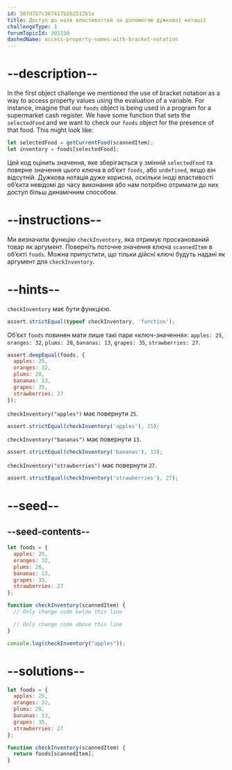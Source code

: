 ```yaml
---
id: 587d7b7c367417b2b2512b1a
title: Доступ до назв властивостей за допомогою дужкової нотації
challengeType: 1
forumTopicId: 301150
dashedName: access-property-names-with-bracket-notation
---
```


# --description--

In the first object challenge we mentioned the use of bracket notation as a way to access property values using the evaluation of a variable. For instance, imagine that our `foods` object is being used in a program for a supermarket cash register. We have some function that sets the `selectedFood` and we want to check our `foods` object for the presence of that food. This might look like:

```js
let selectedFood = getCurrentFood(scannedItem);
let inventory = foods[selectedFood];
```

Цей код оцінить значення, яке зберігається у змінній `selectedFood` та поверне значення цього ключа в об’єкт `foods`, або `undefined`, якщо він відсутній. Дужкова нотація дуже корисна, оскільки іноді властивості об’єкта невідомі до часу виконання або нам потрібно отримати до них доступ більш динамічним способом.

# --instructions--

Ми визначили функцію `checkInventory`, яка отримує просканований товар як аргумент. Поверніть поточне значення ключа `scannedItem` в об’єкті `foods`. Можна припустити, що тільки дійсні ключі будуть надані як аргумент для `checkInventory`.

# --hints--

`checkInventory` має бути функцією.

```js
assert.strictEqual(typeof checkInventory, 'function');
```

Об’єкт `foods` повинен мати лише такі пари «ключ-значення»: `apples: 25`, `oranges: 32`, `plums: 28`, `bananas: 13`, `grapes: 35`, `strawberries: 27`.

```js
assert.deepEqual(foods, {
  apples: 25,
  oranges: 32,
  plums: 28,
  bananas: 13,
  grapes: 35,
  strawberries: 27
});
```

`checkInventory("apples")` має повернути `25`.

```js
assert.strictEqual(checkInventory('apples'), 25);
```

`checkInventory("bananas")` має повернути `13`.

```js
assert.strictEqual(checkInventory('bananas'), 13);
```

`checkInventory("strawberries")` має повернути `27`.

```js
assert.strictEqual(checkInventory('strawberries'), 27);
```

# --seed--

## --seed-contents--

```js
let foods = {
  apples: 25,
  oranges: 32,
  plums: 28,
  bananas: 13,
  grapes: 35,
  strawberries: 27
};

function checkInventory(scannedItem) {
  // Only change code below this line

  // Only change code above this line
}

console.log(checkInventory("apples"));
```

# --solutions--

```js
let foods = {
  apples: 25,
  oranges: 32,
  plums: 28,
  bananas: 13,
  grapes: 35,
  strawberries: 27
};

function checkInventory(scannedItem) {
  return foods[scannedItem];
}
```
